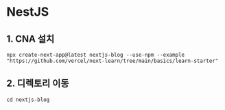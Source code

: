# NestJS

## 1. CNA 설치
```
npx create-next-app@latest nextjs-blog --use-npm --example "https://github.com/vercel/next-learn/tree/main/basics/learn-starter"
```

## 2. 디렉토리 이동
```
cd nextjs-blog
```